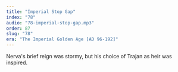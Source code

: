 ```yaml
---
title: "Imperial Stop Gap"
index: "78"
audio: "78-imperial-stop-gap.mp3"
order: 87
slug: "78"
era: "The Imperial Golden Age [AD 96-192]"
---
```


Nerva's brief reign was stormy, but his choice of Trajan as heir was inspired.


